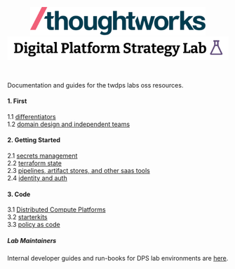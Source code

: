 <div align="center">
	<p>
		<img alt="Thoughtworks Logo" src="https://raw.githubusercontent.com/ThoughtWorks-DPS/static/master/thoughtworks_flamingo_wave.png?sanitize=true" width=400 />
    <br />
		<img alt="DPS Title" src="https://raw.githubusercontent.com/ThoughtWorks-DPS/static/master/dps_lab_title.png?sanitize=true" />
	</p>
</div>
<br />

Documentation and guides for the twdps labs oss resources.  

#### 1. First

1.1 [differentiators](./doc/differentiators.md)  
1.2 [domain design and independent teams](./doc/domain_design.md)   

#### 2. Getting Started   

2.1 [secrets management](./doc/secrets-management.md)  
2.2 [terraform state](./doc/terraform-state.md)  
2.3 [pipelines, artifact stores, and other saas tools](./doc/saas.md)  
2.4 [identity and auth](./doc/identity.md)  

#### 3. Code  

3.1 [Distributed Compute Platforms](./doc/platforms.md)  
3.2 [starterkits](./doc/starterkits.md)  
3.3 [policy as code](./doc/policy_as_code.md)  

##### Lab Maintainers  

Internal developer guides and run-books for DPS lab environments are [here](https://github.com/ThoughtWorks-DPS/documentation-internal).    
